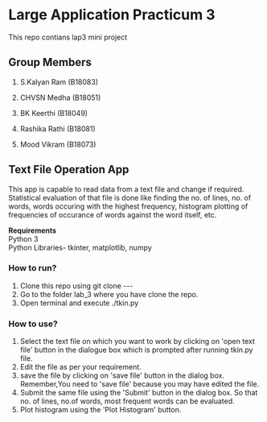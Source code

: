 # Large Application Practicum 3
This repo contians lap3 mini project

## Group Members
1. S.Kalyan Ram (B18083)

2. CHVSN Medha (B18051)

3. BK Keerthi (B18049)

4. Rashika Rathi (B18081)

5. Mood Vikram (B18073)

## Text File Operation App
This app is capable to read data from a text file and change if required. Statistical evaluation of that file is done like finding the no. of lines, no. of words, words occuring with the highest frequency, histogram plotting of frequencies of occurance of words against the word itself, etc.

**Requirements**\
Python 3 \
Python Libraries- tkinter, matplotlib, numpy

### How to run?
1) Clone this repo using git clone --- 
2) Go to the folder lab_3 where you have clone the repo.
3) Open terminal and execute ./tkin.py 


### How to use?

1) Select the text file on which you want to work by clicking on 'open text file' button in the dialogue box which is prompted after running tkin.py file.
2) Edit the file as per your requirement.
3) save the file by clicking on 'save file' button in the dialog box. Remember,You need to 'save file' because you may have edited the file.
4) Submit the same file using the 'Submit' button in the dialog box. So that no. of lines, no.of words, most frequent words can be evaluated.
5) Plot histogram using the 'Plot Histogram' button.

